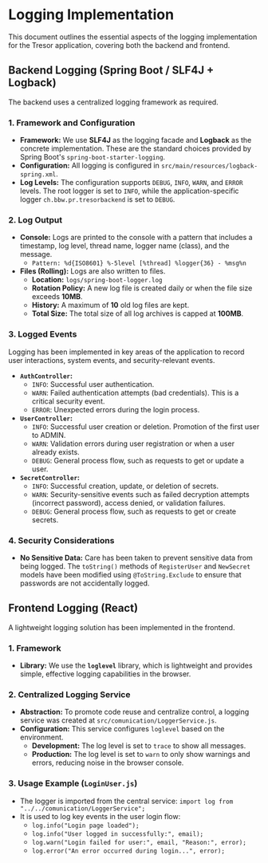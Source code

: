 # Logging Implementation

This document outlines the essential aspects of the logging implementation for the Tresor application, covering both the backend and frontend.

## Backend Logging (Spring Boot / SLF4J + Logback)

The backend uses a centralized logging framework as required.

### 1. Framework and Configuration

- **Framework:** We use **SLF4J** as the logging facade and **Logback** as the concrete implementation. These are the standard choices provided by Spring Boot's `spring-boot-starter-logging`.
- **Configuration:** All logging is configured in `src/main/resources/logback-spring.xml`.
- **Log Levels:** The configuration supports `DEBUG`, `INFO`, `WARN`, and `ERROR` levels. The root logger is set to `INFO`, while the application-specific logger `ch.bbw.pr.tresorbackend` is set to `DEBUG`.

### 2. Log Output

- **Console:** Logs are printed to the console with a pattern that includes a timestamp, log level, thread name, logger name (class), and the message.
  - `Pattern: %d{ISO8601} %-5level [%thread] %logger{36} - %msg%n`
- **Files (Rolling):** Logs are also written to files.
  - **Location:** `logs/spring-boot-logger.log`
  - **Rotation Policy:** A new log file is created daily or when the file size exceeds **10MB**.
  - **History:** A maximum of **10** old log files are kept.
  - **Total Size:** The total size of all log archives is capped at **100MB**.

### 3. Logged Events

Logging has been implemented in key areas of the application to record user interactions, system events, and security-relevant events.

- **`AuthController`:**
  - `INFO`: Successful user authentication.
  - `WARN`: Failed authentication attempts (bad credentials). This is a critical security event.
  - `ERROR`: Unexpected errors during the login process.
- **`UserController`:**
  - `INFO`: Successful user creation or deletion. Promotion of the first user to ADMIN.
  - `WARN`: Validation errors during user registration or when a user already exists.
  - `DEBUG`: General process flow, such as requests to get or update a user.
- **`SecretController`:**
  - `INFO`: Successful creation, update, or deletion of secrets.
  - `WARN`: Security-sensitive events such as failed decryption attempts (incorrect password), access denied, or validation failures.
  - `DEBUG`: General process flow, such as requests to get or create secrets.

### 4. Security Considerations

- **No Sensitive Data:** Care has been taken to prevent sensitive data from being logged. The `toString()` methods of `RegisterUser` and `NewSecret` models have been modified using `@ToString.Exclude` to ensure that passwords are not accidentally logged.

## Frontend Logging (React)

A lightweight logging solution has been implemented in the frontend.

### 1. Framework

- **Library:** We use the **`loglevel`** library, which is lightweight and provides simple, effective logging capabilities in the browser.

### 2. Centralized Logging Service

- **Abstraction:** To promote code reuse and centralize control, a logging service was created at `src/comunication/LoggerService.js`.
- **Configuration:** This service configures `loglevel` based on the environment.
  - **Development:** The log level is set to `trace` to show all messages.
  - **Production:** The log level is set to `warn` to only show warnings and errors, reducing noise in the browser console.

### 3. Usage Example (`LoginUser.js`)

- The logger is imported from the central service: `import log from "../../comunication/LoggerService";`
- It is used to log key events in the user login flow:
  - `log.info("Login page loaded");`
  - `log.info("User logged in successfully:", email);`
  - `log.warn("Login failed for user:", email, "Reason:", error);`
  - `log.error("An error occurred during login...", error);` 